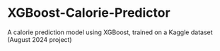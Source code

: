 # XGBoost-Calorie-Predictor
A calorie prediction model using XGBoost, trained on a Kaggle dataset (August 2024 project)
